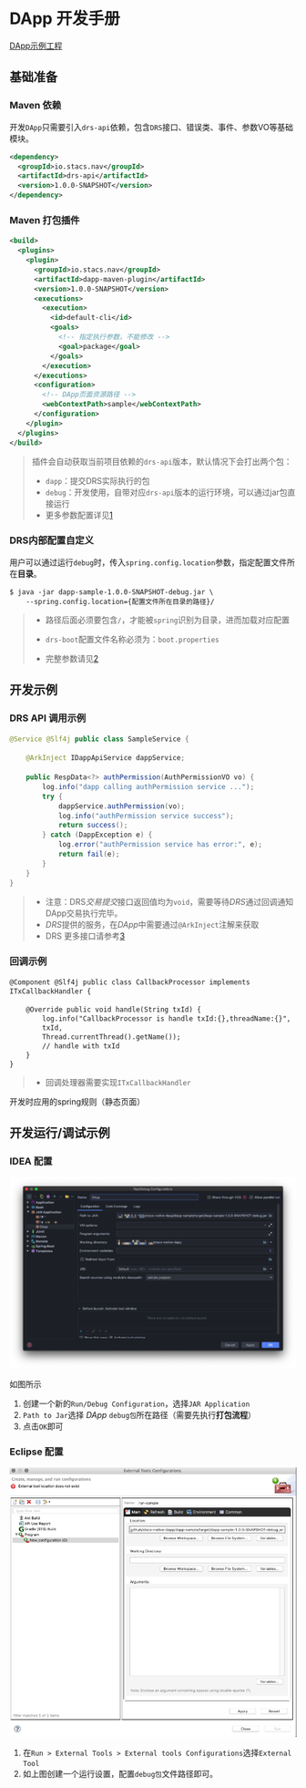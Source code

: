 # DApp 开发手册

[DApp示例工程](https://github.com/Aurorasic/stacs-native-dapp/tree/dev_1.0.0/dapp-sample)

## 基础准备

### Maven 依赖

开发`DApp`只需要引入`drs-api`依赖，包含`DRS`接口、错误类、事件、参数VO等基础模块。

```xml
<dependency>
  <groupId>io.stacs.nav</groupId>
  <artifactId>drs-api</artifactId>
  <version>1.0.0-SNAPSHOT</version>
</dependency>
```

### Maven 打包插件

```xml
<build>
  <plugins>
    <plugin>
      <groupId>io.stacs.nav</groupId>
      <artifactId>dapp-maven-plugin</artifactId>
      <version>1.0.0-SNAPSHOT</version>
      <executions>
        <execution>
          <id>default-cli</id>
          <goals>
            <!-- 指定执行参数，不能修改 -->
            <goal>package</goal>
          </goals>
        </execution>
      </executions>
      <configuration>
        <!-- DApp页面资源路径 -->
        <webContextPath>sample</webContextPath>
      </configuration>
    </plugin>
  </plugins>
</build>
```

>   插件会自动获取当前项目依赖的`drs-api`版本，默认情况下会打出两个包：
>
>   *   `dapp`：提交DRS实际执行的包
>   *   `debug`：开发使用，自带对应`drs-api`版本的运行环境，可以通过jar包直接运行
>   *   更多参数配置详见[1]

### DRS内部配置自定义

用户可以通过运行`debug`时，传入`spring.config.location`参数，指定配置文件所在**目录**。

```shell
$ java -jar dapp-sample-1.0.0-SNAPSHOT-debug.jar \
	--spring.config.location={配置文件所在目录的路径}/
```

>   *   路径后面必须要包含`/`，才能被`spring`识别为目录，进而加载对应配置
>
>   *   `drs-boot`配置文件名称必须为：`boot.properties`
>   *   完整参数请见[2]

## 开发示例

### DRS API 调用示例

```java
@Service @Slf4j public class SampleService {

    @ArkInject IDappApiService dappService;

    public RespData<?> authPermission(AuthPermissionVO vo) {
        log.info("dapp calling authPermission service ...");
        try {
            dappService.authPermission(vo);
          	log.info("authPermission service success");
            return success();
        } catch (DappException e) {
            log.error("authPermission service has error:", e);
            return fail(e);
        }
    }
}
```

>   *   注意：​DRS*交易提交*接口返回值均为`void`，需要等待*DRS*通过回调通知DApp交易执行完毕。
>   *   *DRS*提供的服务，在*DApp*中需要通过`@ArkInject`注解来获取
>   *   DRS 更多接口请参考[3]

### 回调示例

```
@Component @Slf4j public class CallbackProcessor implements ITxCallbackHandler {

    @Override public void handle(String txId) {
        log.info("CallbackProcessor is handle txId:{},threadName:{}", 
        txId, 
        Thread.currentThread().getName());
        // handle with txId
    }
}
```

>   *   回调处理器需要实现`ITxCallbackHandler`

开发时应用的spring规则（静态页面）

## 开发运行/调试示例

### IDEA 配置

![image-20191204180459598](../images/dev-manual/quick-start/IDEA-run-config.png)

如图所示

1.  创建一个新的`Run/Debug Configuration`，选择`JAR Application`
2.  `Path to Jar`选择 *DApp* `debug包`所在路径（需要先执行**打包流程**）
3.  点击`OK`即可

### Eclipse 配置

![image-20191204183041710](../images/dev-manual/quick-start/Eclipse-run-config.png)

1.  在`Run > External Tools > External tools Configurations`选择`External Tool`
2.  如上图创建一个运行设置，配置`debug包`文件路径即可。



[1]: maven-plugin.md	"Maven插件"
[2]: custom-params.md	"自定义参数"
[3]: ../api/drs-api.md	"DRS 接口列表"

